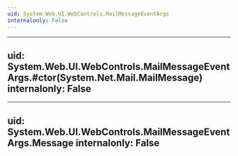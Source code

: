 ```yaml
---
uid: System.Web.UI.WebControls.MailMessageEventArgs
internalonly: False
---
```


---
uid: System.Web.UI.WebControls.MailMessageEventArgs.#ctor(System.Net.Mail.MailMessage)
internalonly: False
---

---
uid: System.Web.UI.WebControls.MailMessageEventArgs.Message
internalonly: False
---
